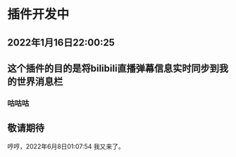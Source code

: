 # 插件开发中
## 2022年1月16日22:00:25
## 这个插件的目的是将bilibili直播弹幕信息实时同步到我的世界消息栏
### 咕咕咕

## 敬请期待
哼哼，2022年6月8日01:07:54
我又来了。